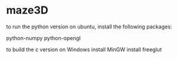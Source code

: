 maze3D
======

to run the python version on ubuntu, install the following packages:

python-numpy
python-opengl

to build the c version on Windows
install MinGW
install freeglut
